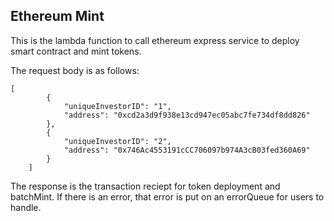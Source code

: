 ## Ethereum Mint 

This is the lambda function to call ethereum express service to deploy smart contract and mint tokens. 

The request body is as follows:

```
[
		{
			"uniqueInvestorID": "1", 
			"address": "0xcd2a3d9f938e13cd947ec05abc7fe734df8dd826"
		}, 
		{
			"uniqueInvestorID": "2",
			"address": "0x746Ac4553191cCC706097b974A3cB03fed360A69"
		}
	]
```

The response is the transaction reciept for token deployment and batchMint.
If there is an error, that error is put on an errorQueue for users to handle.
